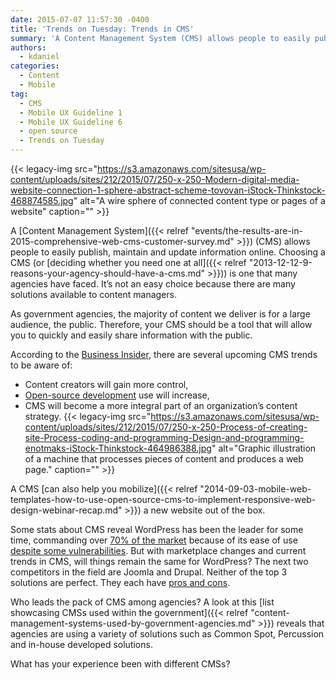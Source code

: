 ```yaml
---
date: 2015-07-07 11:57:30 -0400
title: 'Trends on Tuesday: Trends in CMS'
summary: 'A Content Management System (CMS) allows people to easily publish, maintain and update information online. Choosing a CMS (or deciding whether you need one at all) is one that many agencies have faced. It&rsquo;s not an easy choice because there are many solutions available to content managers. As government agencies, the majority of content we deliver is'
authors:
  - kdaniel
categories:
  - Content
  - Mobile
tag:
  - CMS
  - Mobile UX Guideline 1
  - Mobile UX Guideline 6
  - open source
  - Trends on Tuesday
---
```


{{< legacy-img src="https://s3.amazonaws.com/sitesusa/wp-content/uploads/sites/212/2015/07/250-x-250-Modern-digital-media-website-connection-1-sphere-abstract-scheme-tovovan-iStock-Thinkstock-468874585.jpg" alt="A wire sphere of connected content type or pages of a website" caption="" >}}

A [Content Management System]({{< relref "events/the-results-are-in-2015-comprehensive-web-cms-customer-survey.md" >}}) (CMS) allows people to easily publish, maintain and update information online. Choosing a CMS (or [deciding whether you need one at all]({{< relref "2013-12-12-9-reasons-your-agency-should-have-a-cms.md" >}})) is one that many agencies have faced. It’s not an easy choice because there are many solutions available to content managers.

As government agencies, the majority of content we deliver is for a large audience, the public. Therefore, your CMS should be a tool that will allow you to quickly and easily share information with the public.

According to the [Business Insider](http://www.businessinsider.com/sc/2015-content-management-trends-2014-12), there are several upcoming CMS trends to be aware of:

  * Content creators will gain more control,
  * [Open-source development](http://opensource.com/business/15/5/open-source-clear-choice-cms-development) use will increase,
  * CMS will become a more integral part of an organization’s content strategy. {{< legacy-img src="https://s3.amazonaws.com/sitesusa/wp-content/uploads/sites/212/2015/07/250-x-250-Process-of-creating-site-Process-coding-and-programming-Design-and-programming-enotmaks-iStock-Thinkstock-464986388.jpg" alt="Graphic illustration of a machine that processes pieces of content and produces a web page." caption="" >}}

A CMS [can also help you mobilize]({{< relref "2014-09-03-mobile-web-templates-how-to-use-open-source-cms-to-implement-responsive-web-design-webinar-recap.md" >}}) a new website out of the box.

Some stats about CMS reveal WordPress has been the leader for some time, commanding over [70% of the market](http://www.fiercecontentmanagement.com/story/report-wordpress-leads-pack-most-used-cms/2015-05-13) because of its ease of use [despite some vulnerabilities](http://www.engadget.com/2015/05/07/wordpress-xss-bug/). But with marketplace changes and current trends in CMS, will things remain the same for WordPress? The next two competitors in the field are Joomla and Drupal. Neither of the top 3 solutions are perfect. They each have [pros and cons](http://websitesetup.org/cms-comparison-wordpress-vs-joomla-drupal/).

Who leads the pack of CMS among agencies? A look at this [list showcasing CMSs used within the government]({{< relref "content-management-systems-used-by-government-agencies.md" >}}) reveals that agencies are using a variety of solutions such as Common Spot, Percussion and in-house developed solutions.

What has your experience been with different CMSs?
